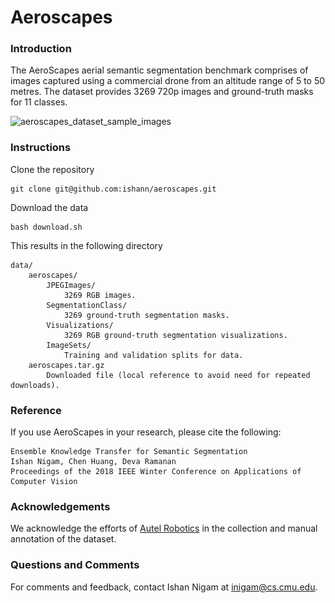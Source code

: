 # Aeroscapes
[//]: # "![aeroscapes_dataset_sample_images](assets/logo.png)"


### Introduction
The AeroScapes aerial semantic segmentation benchmark comprises of images captured using a commercial drone from an altitude range of 5 to 50 metres.
The dataset provides 3269 720p images and ground-truth masks for 11 classes.

[//]: # "![aeroscapes_dataset_sample_images](https://github.com/ishann/aeroscapes/blob/master/fig_dataset.jpg)"
![aeroscapes_dataset_sample_images](assets/fig_dataset.jpg)

### Instructions 
Clone the repository

    git clone git@github.com:ishann/aeroscapes.git

Download the data

    bash download.sh

This results in the following directory

    data/
        aeroscapes/
            JPEGImages/
                3269 RGB images.
            SegmentationClass/
                3269 ground-truth segmentation masks.
            Visualizations/
                3269 RGB ground-truth segmentation visualizations.
            ImageSets/
                Training and validation splits for data.
        aeroscapes.tar.gz
            Downloaded file (local reference to avoid need for repeated downloads).


### Reference
If you use AeroScapes in your research, please cite the following:

    Ensemble Knowledge Transfer for Semantic Segmentation
    Ishan Nigam, Chen Huang, Deva Ramanan
    Proceedings of the 2018 IEEE Winter Conference on Applications of Computer Vision


### Acknowledgements
We acknowledge the efforts of [Autel Robotics](https://www.autelrobotics.com) in the collection and manual annotation of the dataset.


### Questions and Comments
For comments and feedback, contact Ishan Nigam at inigam@cs.cmu.edu.




